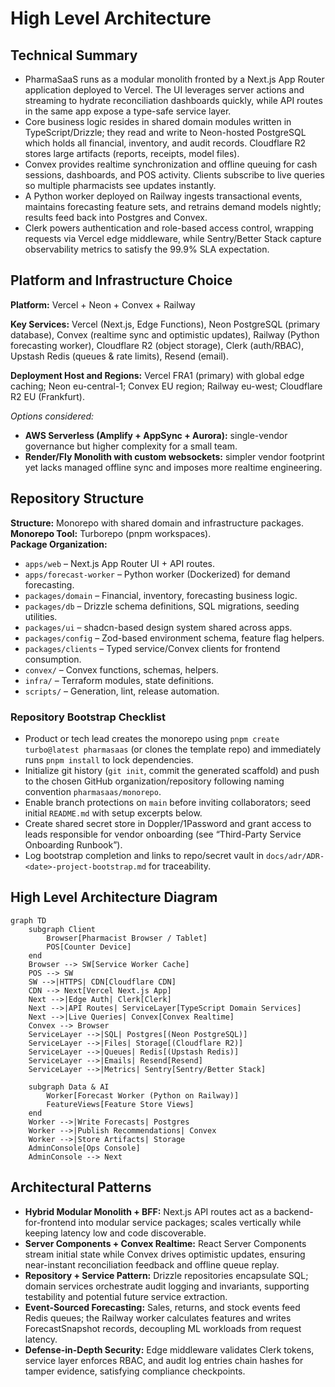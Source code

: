 # High Level Architecture

## Technical Summary
- PharmaSaaS runs as a modular monolith fronted by a Next.js App Router application deployed to Vercel. The UI leverages server actions and streaming to hydrate reconciliation dashboards quickly, while API routes in the same app expose a type-safe service layer.
- Core business logic resides in shared domain modules written in TypeScript/Drizzle; they read and write to Neon-hosted PostgreSQL which holds all financial, inventory, and audit records. Cloudflare R2 stores large artifacts (reports, receipts, model files).
- Convex provides realtime synchronization and offline queuing for cash sessions, dashboards, and POS activity. Clients subscribe to live queries so multiple pharmacists see updates instantly.
- A Python worker deployed on Railway ingests transactional events, maintains forecasting feature sets, and retrains demand models nightly; results feed back into Postgres and Convex.
- Clerk powers authentication and role-based access control, wrapping requests via Vercel edge middleware, while Sentry/Better Stack capture observability metrics to satisfy the 99.9% SLA expectation.

## Platform and Infrastructure Choice

**Platform:** Vercel + Neon + Convex + Railway

**Key Services:** Vercel (Next.js, Edge Functions), Neon PostgreSQL (primary database), Convex (realtime sync and optimistic updates), Railway (Python forecasting worker), Cloudflare R2 (object storage), Clerk (auth/RBAC), Upstash Redis (queues & rate limits), Resend (email).

**Deployment Host and Regions:** Vercel FRA1 (primary) with global edge caching; Neon eu-central-1; Convex EU region; Railway eu-west; Cloudflare R2 EU (Frankfurt).

*Options considered:*  
- **AWS Serverless (Amplify + AppSync + Aurora):** single-vendor governance but higher complexity for a small team.  
- **Render/Fly Monolith with custom websockets:** simpler vendor footprint yet lacks managed offline sync and imposes more realtime engineering.

## Repository Structure
**Structure:** Monorepo with shared domain and infrastructure packages.  
**Monorepo Tool:** Turborepo (pnpm workspaces).  
**Package Organization:**
- `apps/web` – Next.js App Router UI + API routes.  
- `apps/forecast-worker` – Python worker (Dockerized) for demand forecasting.  
- `packages/domain` – Financial, inventory, forecasting business logic.  
- `packages/db` – Drizzle schema definitions, SQL migrations, seeding utilities.  
- `packages/ui` – shadcn-based design system shared across apps.  
- `packages/config` – Zod-based environment schema, feature flag helpers.  
- `packages/clients` – Typed service/Convex clients for frontend consumption.  
- `convex/` – Convex functions, schemas, helpers.  
- `infra/` – Terraform modules, state definitions.  
- `scripts/` – Generation, lint, release automation.

### Repository Bootstrap Checklist
- Product or tech lead creates the monorepo using `pnpm create turbo@latest pharmasaas` (or clones the template repo) and immediately runs `pnpm install` to lock dependencies.
- Initialize git history (`git init`, commit the generated scaffold) and push to the chosen GitHub organization/repository following naming convention `pharmasaas/monorepo`.
- Enable branch protections on `main` before inviting collaborators; seed initial `README.md` with setup excerpts below.
- Create shared secret store in Doppler/1Password and grant access to leads responsible for vendor onboarding (see “Third-Party Service Onboarding Runbook”).
- Log bootstrap completion and links to repo/secret vault in `docs/adr/ADR-<date>-project-bootstrap.md` for traceability.

## High Level Architecture Diagram
```mermaid
graph TD
    subgraph Client
        Browser[Pharmacist Browser / Tablet]
        POS[Counter Device]
    end
    Browser --> SW[Service Worker Cache]
    POS --> SW
    SW -->|HTTPS| CDN[Cloudflare CDN]
    CDN --> Next[Vercel Next.js App]
    Next -->|Edge Auth| Clerk[Clerk]
    Next -->|API Routes| ServiceLayer[TypeScript Domain Services]
    Next -->|Live Queries| Convex[Convex Realtime]
    Convex --> Browser
    ServiceLayer -->|SQL| Postgres[(Neon PostgreSQL)]
    ServiceLayer -->|Files| Storage[(Cloudflare R2)]
    ServiceLayer -->|Queues| Redis[(Upstash Redis)]
    ServiceLayer -->|Emails| Resend[Resend]
    ServiceLayer -->|Metrics| Sentry[Sentry/Better Stack]

    subgraph Data & AI
        Worker[Forecast Worker (Python on Railway)]
        FeatureViews[Feature Store Views]
    end
    Worker -->|Write Forecasts| Postgres
    Worker -->|Publish Recommendations| Convex
    Worker -->|Store Artifacts| Storage
    AdminConsole[Ops Console]
    AdminConsole --> Next
```

## Architectural Patterns
- **Hybrid Modular Monolith + BFF:** Next.js API routes act as a backend-for-frontend into modular service packages; scales vertically while keeping latency low and code discoverable.  
- **Server Components + Convex Realtime:** React Server Components stream initial state while Convex drives optimistic updates, ensuring near-instant reconciliation feedback and offline queue replay.  
- **Repository + Service Pattern:** Drizzle repositories encapsulate SQL; domain services orchestrate audit logging and invariants, supporting testability and potential future service extraction.  
- **Event-Sourced Forecasting:** Sales, returns, and stock events feed Redis queues; the Railway worker calculates features and writes ForecastSnapshot records, decoupling ML workloads from request latency.  
- **Defense-in-Depth Security:** Edge middleware validates Clerk tokens, service layer enforces RBAC, and audit log entries chain hashes for tamper evidence, satisfying compliance checkpoints.
